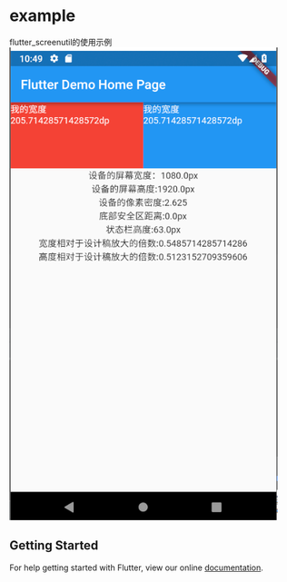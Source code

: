 # example

flutter_screenutil的使用示例
![效果](./demo.PNG)

## Getting Started

For help getting started with Flutter, view our online
[documentation](https://flutter.io/).
